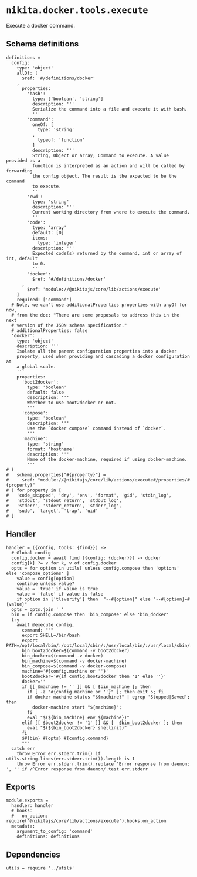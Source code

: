 
# `nikita.docker.tools.execute`

Execute a docker command.

## Schema definitions

    definitions =
      config:
        type: 'object'
        allOf: [
          $ref: '#/definitions/docker'
        ,
          properties:
            'bash':
              type: ['boolean', 'string']
              description: '''
              Serialize the command into a file and execute it with bash.
              '''
            'command':
              oneOf: [
                type: 'string'
              ,
                typeof: 'function'
              ]
              description: '''
              String, Object or array; Command to execute. A value provided as a
              function is interpreted as an action and will be called by forwarding
              the config object. The result is the expected to be the command
              to execute.
              '''
            'cwd':
              type: 'string'
              description: '''
              Current working directory from where to execute the command.
              '''
            'code':
              type: 'array'
              default: [0]
              items:
                type: 'integer'
              description: '''
              Expected code(s) returned by the command, int or array of int, default
              to 0.
              '''
            'docker':
              $ref: '#/definitions/docker'
          ,
            $ref: 'module://@nikitajs/core/lib/actions/execute'
        ]
        required: ['command']
      # Note, we can't use additionalProperties properties with anyOf for now,
      # from the doc: "There are some proposals to address this in the next
      # version of the JSON schema specification."
      # additionalProperties: false
      'docker':
        type: 'object'
        description: '''
        Isolate all the parent configuration properties into a docker
        property, used when providing and cascading a docker configuration at
        a global scale.
        '''
        properties:
          'boot2docker':
            type: 'boolean'
            default: false
            description: '''
            Whether to use boot2docker or not.
            '''
          'compose':
            type: 'boolean'
            description: '''
            Use the `docker compose` command instead of `docker`.
            '''
          'machine':
            type: 'string'
            format: 'hostname'
            description: '''
            Name of the docker-machine, required if using docker-machine.
            '''
    # (
    #   schema.properties["#{property}"] =
    #     $ref: "module://@nikitajs/core/lib/actions/execute#/properties/#{property}"
    # ) for property in [
    #   'code_skipped', 'dry', 'env', 'format', 'gid', 'stdin_log',
    #   'stdout', 'stdout_return', 'stdout_log',
    #   'stderr', 'stderr_return', 'stderr_log',
    #   'sudo', 'target', 'trap', 'uid'
    # ]

## Handler

    handler = ({config, tools: {find}}) ->
      # Global config
      config.docker = await find ({config: {docker}}) -> docker
      config[k] ?= v for k, v of config.docker
      opts = for option in utils[ unless config.compose then 'options' else 'compose_options' ]
        value = config[option]
        continue unless value?
        value = 'true' if value is true
        value = 'false' if value is false
        if option in ['tlsverify'] then  "--#{option}" else "--#{option}=#{value}"
      opts = opts.join ' '
      bin = if config.compose then 'bin_compose' else 'bin_docker'
      try
        await @execute config,
          command: """
          export SHELL=/bin/bash
          export PATH=/opt/local/bin/:/opt/local/sbin/:/usr/local/bin/:/usr/local/sbin/:$PATH
          bin_boot2docker=$(command -v boot2docker)
          bin_docker=$(command -v docker)
          bin_machine=$(command -v docker-machine)
          bin_compose=$(command -v docker-compose)
          machine='#{config.machine or ''}'
          boot2docker='#{if config.boot2docker then '1' else ''}'
          docker=''
          if [[ $machine != '' ]] && [ $bin_machine ]; then
            if [ -z "#{config.machine or ''}" ]; then exit 5; fi
            if docker-machine status "${machine}" | egrep 'Stopped|Saved'; then
              docker-machine start "${machine}";
            fi
            eval "$(${bin_machine} env ${machine})"
          elif [[ $boot2docker != '1' ]] && [  $bin_boot2docker ]; then
            eval "$(${bin_boot2docker} shellinit)"
          fi
          $#{bin} #{opts} #{config.command}
          """
      catch err
        throw Error err.stderr.trim() if utils.string.lines(err.stderr.trim()).length is 1
        throw Error err.stderr.trim().replace 'Error response from daemon: ', '' if /^Error response from daemon/.test err.stderr

## Exports

    module.exports =
      handler: handler
      # hooks:
      #   on_action: require('@nikitajs/core/lib/actions/execute').hooks.on_action
      metadata:
        argument_to_config: 'command'
        definitions: definitions

## Dependencies

    utils = require '../utils'
